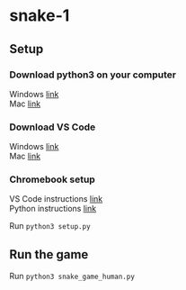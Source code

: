# snake-1

## Setup
### Download python3 on your computer
Windows [link](https://www.python.org/ftp/python/3.11.4/python-3.11.4-amd64.exe)  
Mac [link](https://www.python.org/ftp/python/3.11.4/python-3.11.4-macos11.pkg)

### Download VS Code
Windows [link](https://code.visualstudio.com/sha/download?build=stable&os=win32-x64-user)  
Mac [link](https://code.visualstudio.com/sha/download?build=stable&os=darwin-universal)

### Chromebook setup
VS Code instructions [link](https://code.visualstudio.com/blogs/2020/12/03/chromebook-get-started)  
Python instructions [link](https://code.visualstudio.com/blogs/2020/12/03/chromebook-get-started#_code-with-python)

Run `python3 setup.py`


## Run the game
Run `python3 snake_game_human.py`
